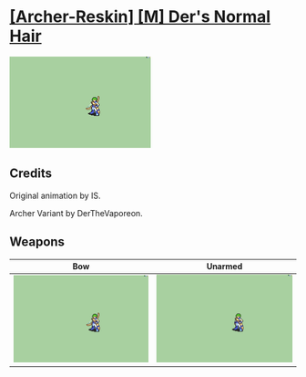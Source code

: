 # [\[Archer-Reskin\] \[M\] Der's Normal Hair](./)
 

<img src="./5.%20Bow/Bow_000.png" alt="[Archer-Reskin] [M] Der's Normal Hair standing" />

## Credits

Original animation by IS.

Archer Variant by DerTheVaporeon.

## Weapons
 

|Bow |Unarmed |
|  :---: | :---: |
| <img alt="Bow animation" src="./5.%20Bow/Bow.gif" /> | <img alt="Unarmed animation" src="./8.%20Unarmed/Unarmed.gif" /> |
